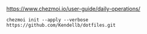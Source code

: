 https://www.chezmoi.io/user-guide/daily-operations/

`chezmoi init --apply --verbose https://github.com/Kendellb/dotfiles.git`
